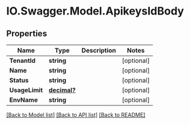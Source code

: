 # IO.Swagger.Model.ApikeysIdBody
## Properties

Name | Type | Description | Notes
------------ | ------------- | ------------- | -------------
**TenantId** | **string** |  | [optional] 
**Name** | **string** |  | [optional] 
**Status** | **string** |  | [optional] 
**UsageLimit** | [**decimal?**](BigDecimal.md) |  | [optional] 
**EnvName** | **string** |  | [optional] 

[[Back to Model list]](../README.md#documentation-for-models) [[Back to API list]](../README.md#documentation-for-api-endpoints) [[Back to README]](../README.md)

